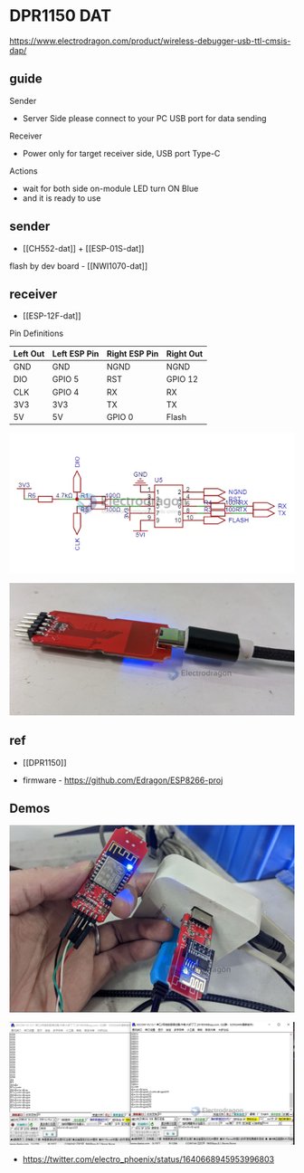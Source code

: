 # DPR1150 DAT

https://www.electrodragon.com/product/wireless-debugger-usb-ttl-cmsis-dap/

## guide

Sender

- Server Side please connect to your PC USB port for data sending

Receiver

- Power only for target receiver side, USB port Type-C

Actions

- wait for both side on-module LED turn ON Blue
- and it is ready to use

## sender

- [[CH552-dat]] + [[ESP-01S-dat]]

flash by dev board - [[NWI1070-dat]]


## receiver

- [[ESP-12F-dat]]

Pin Definitions

| Left Out | Left ESP Pin | Right ESP Pin | Right Out |
| -------- | ------------ | ------------- | --------- |
| GND      | GND          | NGND          | NGND      |
| DIO      | GPIO 5       | RST           | GPIO 12   |
| CLK      | GPIO 4       | RX            | RX        |
| 3V3      | 3V3          | TX            | TX        |
| 5V       | 5V           | GPIO 0        | Flash     |

![](2023-12-25-16-55-08.png)

![](2023-12-25-17-50-57.png)

## ref

- [[DPR1150]]

- firmware - https://github.com/Edragon/ESP8266-proj


## Demos

![](2023-12-25-17-49-59.png)

![](2023-12-25-17-50-29.png)


- https://twitter.com/electro_phoenix/status/1640668945953996803
